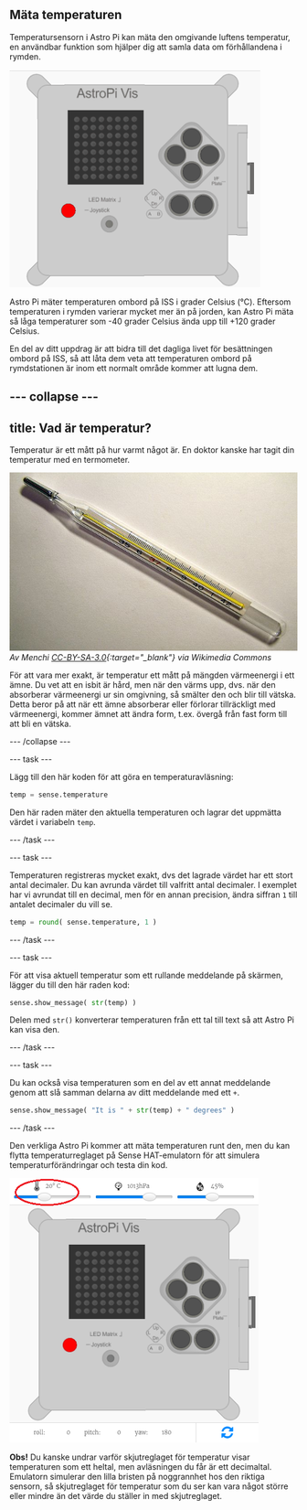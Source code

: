 ## Mäta temperaturen

Temperatursensorn i Astro Pi kan mäta den omgivande luftens temperatur, en användbar funktion som hjälper dig att samla data om förhållandena i rymden.

![Meddelande om temperaturen](images/degrees-message.gif)

Astro Pi mäter temperaturen ombord på ISS i grader Celsius (&deg;C). Eftersom temperaturen i rymden varierar mycket mer än på jorden, kan Astro Pi mäta så låga temperaturer som -40 grader Celsius ända upp till +120 grader Celsius.

En del av ditt uppdrag är att bidra till det dagliga livet för besättningen ombord på ISS, så att låta dem veta att temperaturen ombord på rymdstationen är inom ett normalt område kommer att lugna dem.

--- collapse ---
---
title: Vad är temperatur?
---

Temperatur är ett mått på hur varmt något är. En doktor kanske har tagit din temperatur med en termometer.

![Termometer](images/thermometer.JPG) *Av Menchi [CC-BY-SA-3.0](http://creativecommons.org/licenses/by-sa/3.0/){:target="_blank"} via Wikimedia Commons*

För att vara mer exakt, är temperatur ett mått på mängden värmeenergi i ett ämne. Du vet att en isbit är hård, men när den värms upp, dvs. när den absorberar värmeenergi ur sin omgivning, så smälter den och blir till vätska. Detta beror på att när ett ämne absorberar eller förlorar tillräckligt med värmeenergi, kommer ämnet att ändra form, t.ex. övergå från fast form till att bli en vätska.

--- /collapse ---

--- task ---

Lägg till den här koden för att göra en temperaturavläsning:

```python
temp = sense.temperature
```

Den här raden mäter den aktuella temperaturen och lagrar det uppmätta värdet i variabeln `temp`.

--- /task ---

--- task ---

Temperaturen registreras mycket exakt, dvs det lagrade värdet har ett stort antal decimaler. Du kan avrunda värdet till valfritt antal decimaler. I exemplet har vi avrundat till en decimal, men för en annan precision, ändra siffran ` 1 ` till antalet decimaler du vill se.

```python
temp = round( sense.temperature, 1 )
```

--- /task ---

--- task ---

För att visa aktuell temperatur som ett rullande meddelande på skärmen, lägger du till den här raden kod:

```python
sense.show_message( str(temp) )
```

Delen med `str()` konverterar temperaturen från ett tal till text så att Astro Pi kan visa den.

--- /task ---

--- task ---

Du kan också visa temperaturen som en del av ett annat meddelande genom att slå samman delarna av ditt meddelande med ett `+`.

```python
sense.show_message( "It is " + str(temp) + " degrees" )
```

--- /task ---

Den verkliga Astro Pi kommer att mäta temperaturen runt den, men du kan flytta temperaturreglaget på Sense HAT-emulatorn för att simulera temperaturförändringar och testa din kod.

![Skjutreglage för temperatur](images/temperature-slider.png)

**Obs!** Du kanske undrar varför skjutreglaget för temperatur visar temperaturen som ett heltal, men avläsningen du får är ett decimaltal. Emulatorn simulerar den lilla bristen på noggrannhet hos den riktiga sensorn, så skjutreglaget för temperatur som du ser kan vara något större eller mindre än det värde du ställer in med skjutreglaget.